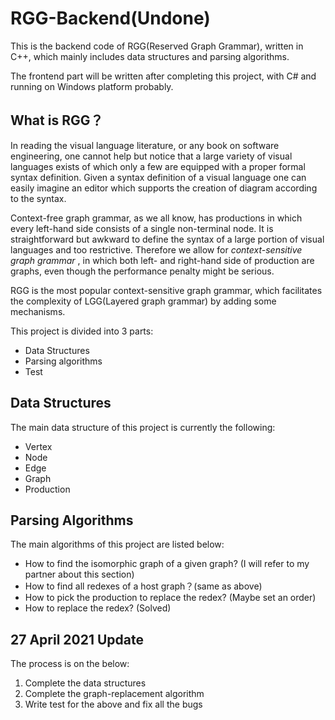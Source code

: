 # RGG-Backend(Undone)
This is the backend code of RGG(Reserved Graph Grammar), written in C++, which mainly includes data structures and parsing algorithms. 

The frontend part will be written after completing this project, with C# and running on Windows platform probably.

## What is RGG？

In reading the visual language literature, or any book on software engineering, one cannot help but notice that a large variety of visual languages exists of which only a few are equipped with a proper formal syntax definition. Given a syntax definition of a visual language one can easily imagine an editor which supports the creation of diagram according to the syntax. 

Context-free graph grammar, as we all know, has productions in which every left-hand side consists of a single non-terminal node. It is straightforward but awkward to define the syntax of a large portion of visual languages and too restrictive. Therefore we allow for *context-sensitive graph grammar* , in which both left- and right-hand side of production are graphs, even though the performance penalty might be serious.

RGG is the most popular context-sensitive graph grammar, which facilitates the complexity of LGG(Layered graph grammar) by adding some mechanisms.

This project is divided into 3 parts:

* Data Structures
* Parsing algorithms
* Test

## Data Structures

The main data structure of this project is currently the following:

* Vertex
* Node
* Edge
* Graph
* Production

## Parsing Algorithms

The main algorithms of this project are listed below:

* How to find the isomorphic graph of a given graph? (I will refer to my partner about this section)
* How to find all redexes of a host graph？(same as above)
* How to pick the production to replace the redex? (Maybe set an order)
* How to replace the redex? (Solved)

## 27 April 2021 Update

The process is on the below:

1. Complete the data structures
2. Complete the graph-replacement algorithm
3. Write test for the above and fix all the bugs